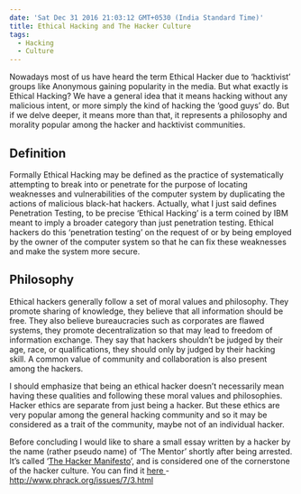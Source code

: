 ```yaml
---
date: 'Sat Dec 31 2016 21:03:12 GMT+0530 (India Standard Time)'
title: Ethical Hacking and The Hacker Culture
tags:
  - Hacking
  - Culture
---
```


Nowadays most of us have heard the term Ethical Hacker due to ‘hacktivist’ groups like Anonymous gaining popularity in the media. But what exactly is Ethical Hacking? We have a general idea that it means hacking without any malicious intent, or more simply the kind of hacking the ‘good guys’ do. But if we delve deeper, it means more than that, it represents a philosophy and morality popular among the hacker and hacktivist communities.

## Definition

Formally Ethical Hacking may be defined as the practice of systematically attempting to break into or penetrate for the purpose of locating weaknesses and vulnerabilities of the computer system by duplicating the actions of malicious black-hat hackers. Actually, what I just said defines Penetration Testing, to be precise ‘Ethical Hacking’ is a term coined by IBM meant to imply a broader category than just penetration testing. Ethical hackers do this ‘penetration testing’ on the request of or by being employed by the owner of the computer system so that he can fix these weaknesses and make the system more secure.


## Philosophy

Ethical hackers generally follow a set of moral values and philosophy. They promote sharing of knowledge, they believe that all information should be free. They also believe bureaucracies such as corporates are flawed systems, they promote decentralization so that may lead to freedom of information exchange. They say that hackers shouldn’t be judged by their age, race, or qualifications, they should only by judged by their hacking skill. A common value of community and collaboration is also present among the hackers.

I should emphasize that being an ethical hacker doesn’t necessarily mean having these qualities and following these moral values and philosophies. Hacker ethics are separate from just being a hacker. But these ethics are very popular among the general hacking community and so it may be considered as a trait of the community, maybe not of an individual hacker.

Before concluding I would like to share a small essay written by a hacker by the name (rather pseudo name) of ‘The Mentor’ shortly after being arrested. It’s called ‘[The Hacker Manifesto](http://www.phrack.org/issues/7/3.html)’, and is considered one of the cornerstone of the hacker culture. You can find it [here ](http://www.phrack.org/issues/7/3.html)- http://www.phrack.org/issues/7/3.html
